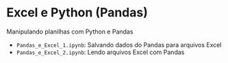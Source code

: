 # Excel e Python (Pandas)
Manipulando planilhas com Python e Pandas

- `Pandas_e_Excel_1.ipynb`: Salvando dados do Pandas para arquivos Excel
- `Pandas_e_Excel_2.ipynb`: Lendo arquivos Excel com Pandas
